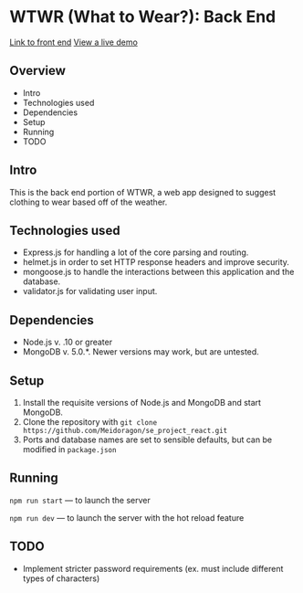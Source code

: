 # WTWR (What to Wear?): Back End
[Link to front end](https://github.com/Meidoragon/se_project_react)
[View a live demo](https://meidoragon.csproject.org)

## Overview
 * Intro
 * Technologies used
 * Dependencies
 * Setup
 * Running
 * TODO

## Intro
  This is the back end portion of WTWR, a web app designed to suggest clothing to wear based off of the weather.

## Technologies used
  * Express.js for handling a lot of the core parsing and routing. 
  * helmet.js in order to set HTTP response headers and improve security.
  * mongoose.js to handle the interactions between this application and the database. 
  * validator.js for validating user input.
  

## Dependencies
  * Node.js v. .10 or greater
  * MongoDB v. 5.0.*. Newer versions may work, but are untested.

## Setup
  1. Install the requisite versions of Node.js and MongoDB and start MongoDB.
  2. Clone the repository with `git clone https://github.com/Meidoragon/se_project_react.git`     
  3. Ports and database names are set to sensible defaults, but can be modified in `package.json`

## Running 
`npm run start` — to launch the server 

`npm run dev` — to launch the server with the hot reload feature

## TODO
  * Implement stricter password requirements (ex. must include different types of characters)
